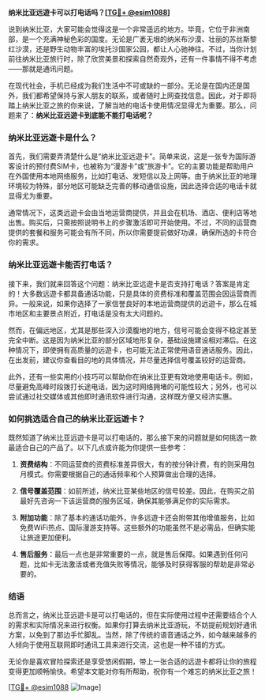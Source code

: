 **纳米比亚远遊卡可以打电话吗？[[TG💪+ @esim1088](https://t.me/s/esim1088)]**

说到纳米比亚，大家可能会觉得这是一个非常遥远的地方。毕竟，它位于非洲南部，是一个充满神秘色彩的国度。无论是广袤无垠的纳米布沙漠、壮丽的苏丝斯黎红沙漠，还是野生动物丰富的埃托沙国家公园，都让人心驰神往。不过，当你计划前往纳米比亚旅行时，除了欣赏美景和探索自然奇观外，还有一件事情不得不考虑——那就是通讯问题。

在现代社会，手机已经成为我们生活中不可或缺的一部分。无论是在国内还是国外，我们都希望保持与家人朋友的联系，或者随时上网查找信息。因此，对于即将踏上纳米比亚之旅的你来说，了解当地的电话卡使用情况显得尤为重要。那么，问题来了：**纳米比亚远遊卡到底能不能打电话呢？**

### 纳米比亚远遊卡是什么？

首先，我们需要弄清楚什么是“纳米比亚远遊卡”。简单来说，这是一张专为国际游客设计的预付费SIM卡，也被称为“漫游卡”或“旅游卡”。它的主要功能是帮助用户在外国使用本地网络服务，比如打电话、发短信以及上网等。由于纳米比亚的地理环境较为特殊，部分地区可能缺乏完善的移动通信设施，因此选择合适的电话卡就显得尤为重要。

通常情况下，这类远遊卡会由当地运营商提供，并且会在机场、酒店、便利店等地出售。购买后，只需按照说明书上的步骤激活即可开始使用。不过，不同的运营商提供的套餐和服务可能会有所不同，所以你需要提前做好功课，确保所选的卡符合你的需求。

### 纳米比亚远遊卡能否打电话？

接下来，我们就来回答这个问题：纳米比亚远遊卡是否支持打电话？答案是肯定的！大多数远遊卡都具备通话功能，只是具体的资费标准和覆盖范围会因运营商而异。一般来说，如果你选择了一家信誉良好的本地运营商提供的远遊卡，那么在城市地区和主要景点附近，打电话是没有太大问题的。

然而，在偏远地区，尤其是那些深入沙漠腹地的地方，信号可能会变得不稳定甚至完全中断。这是因为纳米比亚的部分区域地形复杂，基础设施建设相对滞后。在这种情况下，即使拥有高质量的远遊卡，也可能无法正常使用语音通话服务。因此，在出发前，建议你查看目的地的具体情况，并尽量选择信号覆盖较好的运营商。

此外，还有一些实用的小技巧可以帮助你在纳米比亚更有效地使用电话卡。例如，尽量避免高峰时段拨打长途电话，因为这时网络拥堵的可能性较大；另外，也可以尝试通过社交媒体或其他即时通讯软件进行沟通，这样既方便又经济实惠。

### 如何挑选适合自己的纳米比亚远遊卡？

既然知道了纳米比亚远遊卡是可以打电话的，那么接下来的问题就是如何挑选一款最适合自己的产品了。以下几点或许能为你提供一些参考：

1. **资费结构**：不同运营商的资费标准差异很大，有的按分钟计费，有的则采用包月模式。你需要根据自己的通话频率和个人预算做出合理的选择。
   
2. **信号覆盖范围**：如前所述，纳米比亚某些地区的信号较差。因此，在购买之前最好先咨询一下该运营商的服务区域，确保其能够满足你的实际需求。
   
3. **附加功能**：除了基本的通话功能外，许多远遊卡还会附带其他增值服务，比如免费WiFi热点、国际漫游支持等。这些额外的功能虽然不是必需品，但确实能让旅途更加便利。
   
4. **售后服务**：最后一点也是非常重要的一点，就是售后保障。如果遇到任何问题，比如卡无法激活或者充值失败等情况，能够及时获得客服的帮助是非常必要的。

### 结语

总而言之，纳米比亚远遊卡是可以打电话的，但在实际使用过程中还需要结合个人的需求和实际情况来进行权衡。如果你打算去纳米比亚游玩，不妨提前规划好通讯方案，以免到了那边手忙脚乱。当然，除了传统的语音通话之外，如今越来越多的人倾向于使用互联网即时通讯工具来进行交流，这也是一种不错的方式。

无论你是喜欢冒险探索还是享受悠闲假期，带上一张合适的远遊卡都将让你的旅程变得更加顺畅愉快。希望本文能对你有所帮助，祝你有一个难忘的纳米比亚之旅！

[[TG💪+ @esim1088](https://t.me/s/esim1088) ![Image](https://i.postimg.cc/4NQfJmqS/Snipaste-2025-05-13-00-14-12.png)]